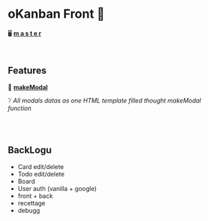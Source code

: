 # oKanban Front 🎨


🖥️  **[m a s t e r](https://github.com/O-clock-Cheesecake/oKanban-front-mMormin/tree/master)**

</br>

## Features
🔳 **[makeModal](https://github.com/O-clock-Cheesecake/oKanban-front-mMormin/tree/makeModal)**

  ❔ *All modals datas as one HTML template filled thought makeModal function*

</br>
</br>

## BackLogu
- Card edit/delete
- Todo edit/delete
- Board
- User auth (vanilla + google)
- front + back
- recettage
- debugg

